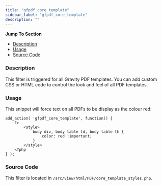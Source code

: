 ```yaml
---
title: "gfpdf_core_template"
sidebar_label: "gfpdf_core_template"
description: ""
---
```


**Jump To Section**

* [Description](#description)
* [Usage](#usage)
* [Source Code](#source-code)

### Description 

This filter is triggered for all Gravity PDF templates. You can add custom CSS or HTML code to control the look and feel of all PDF templates.

### Usage 

This snippet will force text on all PDFs to be display as the colour red:

``` 
add_action( 'gfpdf_core_template', function() {
	?>
		<style>
			body div, body table td, body table th {
				color: red !important;
			}
		</style>
	<?php
} );
```

### Source Code 

This filter is located in `/src/view/html/PDF/core_template_styles.php`.